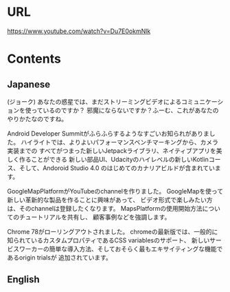 # URL
https://www.youtube.com/watch?v=Du7E0okmNlk

# Contents
## Japanese
(ジョーク)
あなたの惑星では、まだストリーミングビデオによるコミュニケーションを使っているのですか？
邪魔にならないですか？ふーむ、これがあなたのやりかたなのですね。

Android Developer Summitがふらふらするようなすごいお知られがありました。
ハイライトでは、よりよいパフォーマンスベンチマーキングから、カメラ実装までの
すべてがつまった新しいJetpackライブラリ、ネイティブアプリを美しく作ることができる
新しい部品UI、Udacityのハイレベルの新しいKotlinコース、そして、Andoroid Studio 4.0
のはじめてのカナリアビルドが含まれています。

GoogleMapPlatformがYouTubeのchannelを作りました。
GoogleMapを使って新しい革新的な製品を作ることに興味があって、
ビデオ形式で楽しみたい方は、そのchannelは登録したくなります。
MapsPlatformの使用開始方法についてのチュートリアルを共有し、
顧客事例などを強調します。

Chrome 78がローリングアウトされました。
chromeの最新版では、一般的に知られているカスタムプロパティであるCSS variablesのサポート、
新しいサービスワーカーの簡単な導入方法、そしておそらく最もエキサイティングな機能であるorigin trialsが
追加されています。
## English
